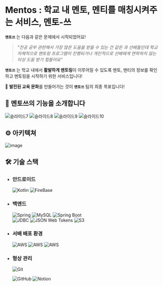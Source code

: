 # Mentos : 학교 내 멘토, 멘티를 매칭시켜주는 서비스, 멘토-쓰

**`멘토쓰`** 는 다음과 같은 문제에서 시작되었어요!

> *"전공 공부 관련해서 가장 많은 도움을 받을 수 있는 건 같은 과 선배들인데 학교 자체적으로 멘토링 프로그램이 진행되거나 개인적으로 선배에게 연락하지 않는 이상 도움 받기 힘들어요"*
> 

**`멘토쓰`** 는 학교 내에서 **활발하게 멘토링**이 이루어질 수 있도록 멘토, 멘티의 정보를 확인하고 멘토링을 시작하기 위한 서비스입니다!

🎉 **발전된 교육 문화**를 만들어가는 것이 **`멘토쓰`** 팀의 최종 목표입니다!

## 📢 멘토쓰의 기능을 소개합니다

![슬라이드7](https://user-images.githubusercontent.com/65909160/153753290-0b7e9211-c4eb-4424-836a-89cfade2aaf8.PNG)
![슬라이드8](https://user-images.githubusercontent.com/65909160/153753304-f2287b64-3410-4201-9399-0875a856a833.PNG)
![슬라이드9](https://user-images.githubusercontent.com/65909160/153753307-e6d32e6e-48de-43d5-845b-c6c3bfb70506.PNG)
![슬라이드10](https://user-images.githubusercontent.com/65909160/153753327-e41c4e34-8f40-4f4c-98b8-cdd79013b532.PNG)

## ⚙ 아키텍쳐

![image](https://user-images.githubusercontent.com/65909160/153753422-4dbfd1cc-a975-42f3-91a3-08ee44428760.png)

## 🛠 기술 스택

- ### **안드로이드**

  <img alt="Kotlin" src="https://img.shields.io/badge/Kotlin-7F52FF.svg?style=for-the-badge&logo=Kotlin&logoColor=white"/> <img alt="FireBase" src="https://img.shields.io/badge/FireBase-FFCA28.svg?style=for-the-badge&logo=Firebase&logoColor=white"/>


- ### **백엔드**

    <img alt="Spring" src="https://img.shields.io/badge/Spring-6DB33F.svg?style=for-the-badge&logo=Spring&logoColor=white"/>
    <img alt="MySQL" src="https://img.shields.io/badge/MySQL-4479A1.svg?style=for-the-badge&logo=MySQL&logoColor=white"/> 
    <img alt="Spring Boot" src="https://img.shields.io/badge/Spring Boot-6DB33F.svg?style=for-the-badge&logo=SpringBoot&logoColor=white"/> <br>
    <img alt="JDBC" src="https://img.shields.io/badge/JDBC-007396.svg?style=for-the-badge&logo=Java&logoColor=%2361DAFB"/> <img alt="JSON Web Tokens" src="https://img.shields.io/badge/JWT-000000.svg?style=for-the-badge&logo=JSONWebTokens&logoColor=white""/> <img alt="S3" src="https://img.shields.io/badge/Amazon S3-232F3E.svg?style=for-the-badge&logo=Amazon S3&logoColor=white""/>

- ### **서배 배포 환경**

  <img alt="AWS" src="https://img.shields.io/badge/AWS EC2-232F3E.svg?style=for-the-badge&logo=AmazonAWS&logoColor=white"/> <img alt="AWS" src="https://img.shields.io/badge/AWS CodeDeploy-232F3E.svg?style=for-the-badge&logo=AmazonAWS&logoColor=white"/> <img alt="AWS" src="https://img.shields.io/badge/Github Actions-2088FF.svg?style=for-the-badge&logo=Github Actions&logoColor=white"/>


- ### **형상 관리**

    <img alt="Git" src="https://img.shields.io/badge/git-%23F05033.svg?style=for-the-badge&logo=git&logoColor=white"/>

    <img alt="GitHub" src="https://img.shields.io/badge/github-%23121011.svg?style=for-the-badge&logo=github&logoColor=white"/> <img alt="Notion" src="https://img.shields.io/badge/Notion-000000.svg?style=for-the-badge&logo=Notion&logoColor=white"/>

